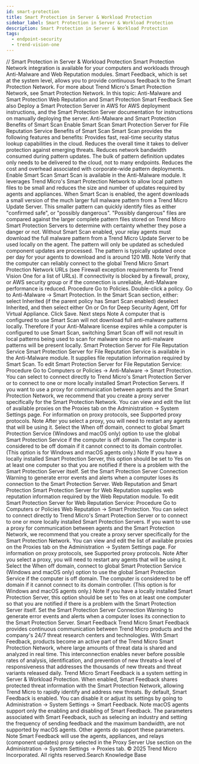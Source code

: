 ```yaml
---
id: smart-protection
title: Smart Protection in Server & Workload Protection
sidebar_label: Smart Protection in Server & Workload Protection
description: Smart Protection in Server & Workload Protection
tags:
  - endpoint-security
  - trend-vision-one
---
```


/*<![CDATA[*/ $('#title').html($('meta[name=map-description]').attr('content')); /*]]>*/ Smart Protection in Server & Workload Protection Smart Protection Network integration is available for your computers and workloads through Anti-Malware and Web Reputation modules. Smart Feedback, which is set at the system level, allows you to provide continuous feedback to the Smart Protection Network. For more about Trend Micro's Smart Protection Network, see Smart Protection Network. In this topic: Anti-Malware and Smart Protection Web Reputation and Smart Protection Smart Feedback See also Deploy a Smart Protection Server in AWS for AWS deployment instructions, and the Smart Protection Server documentation for instructions on manually deploying the server. Anti-Malware and Smart Protection Benefits of Smart Scan Enable Smart Scan Smart Protection Server for File Reputation Service Benefits of Smart Scan Smart Scan provides the following features and benefits: Provides fast, real-time security status lookup capabilities in the cloud. Reduces the overall time it takes to deliver protection against emerging threats. Reduces network bandwidth consumed during pattern updates. The bulk of pattern definition updates only needs to be delivered to the cloud, not to many endpoints. Reduces the cost and overhead associated with corporate-wide pattern deployments. Enable Smart Scan Smart Scan is available in the Anti-Malware module. It leverages Trend Micro's Smart Protection Network to allow local pattern files to be small and reduces the size and number of updates required by agents and appliances. When Smart Scan is enabled, the agent downloads a small version of the much larger full malware pattern from a Trend Micro Update Server. This smaller pattern can quickly identify files as either "confirmed safe", or "possibly dangerous". "Possibly dangerous" files are compared against the larger complete pattern files stored on Trend Micro Smart Protection Servers to determine with certainty whether they pose a danger or not. Without Smart Scan enabled, your relay agents must download the full malware pattern from a Trend Micro Update Server to be used locally on the agent. The pattern will only be updated as scheduled component updates are processed. The pattern is typically updated once per day for your agents to download and is around 120 MB. Note Verify that the computer can reliably connect to the global Trend Micro Smart Protection Network URLs (see Firewall exception requirements for Trend Vision One for a list of URLs). If connectivity is blocked by a firewall, proxy, or AWS security group or if the connection is unreliable, Anti-Malware performance is reduced. Procedure Go to Policies. Double-click a policy. Go to Anti-Malware → Smart Protection. In the Smart Scan section, either: select Inherited (if the parent policy has Smart Scan enabled) deselect Inherited, and then select either On or On for Deep Security Agent, Off for Virtual Appliance. Click Save. Next steps Note A computer that is configured to use Smart Scan will not download full anti-malware patterns locally. Therefore if your Anti-Malware license expires while a computer is configured to use Smart Scan, switching Smart Scan off will not result in local patterns being used to scan for malware since no anti-malware patterns will be present locally. Smart Protection Server for File Reputation Service Smart Protection Server for File Reputation Service is available in the Anti-Malware module. It supplies file reputation information required by Smart Scan. To edit Smart Protection Server for File Reputation Service: Procedure Go to Computers or Policies → Anti-Malware → Smart Protection. You can select to connect directly to Trend Micro's Smart Protection Server or to connect to one or more locally installed Smart Protection Servers. If you want to use a proxy for communication between agents and the Smart Protection Network, we recommend that you create a proxy server specifically for the Smart Protection Network. You can view and edit the list of available proxies on the Proxies tab on the Administration → System Settings page. For information on proxy protocols, see Supported proxy protocols. Note After you select a proxy, you will need to restart any agents that will be using it. Select the When off domain, connect to global Smart Protection Service (Windows and macOS only) option to use the global Smart Protection Service if the computer is off domain. The computer is considered to be off domain if it cannot connect to its domain controller. (This option is for Windows and macOS agents only.) Note If you have a locally installed Smart Protection Server, this option should be set to Yes on at least one computer so that you are notified if there is a problem with the Smart Protection Server itself. Set the Smart Protection Server Connection Warning to generate error events and alerts when a computer loses its connection to the Smart Protection Server. Web Reputation and Smart Protection Smart Protection Server for Web Reputation supplies web reputation information required by the Web Reputation module. To edit Smart Protection Server for Web Reputation Service: Procedure Go to Computers or Policies Web Reputation → Smart Protection. You can select to connect directly to Trend Micro's Smart Protection Server or to connect to one or more locally installed Smart Protection Servers. If you want to use a proxy for communication between agents and the Smart Protection Network, we recommend that you create a proxy server specifically for the Smart Protection Network. You can view and edit the list of available proxies on the Proxies tab on the Administration → System Settings page. For information on proxy protocols, see Supported proxy protocols. Note After you select a proxy, you will need to restart any agents that will be using it. Select the When off domain, connect to global Smart Protection Service (Windows and macOS only) option to use the global Smart Protection Service if the computer is off domain. The computer is considered to be off domain if it cannot connect to its domain controller. (This option is for Windows and macOS agents only.) Note If you have a locally installed Smart Protection Server, this option should be set to Yes on at least one computer so that you are notified if there is a problem with the Smart Protection Server itself. Set the Smart Protection Server Connection Warning to generate error events and alerts when a computer loses its connection to the Smart Protection Server. Smart Feedback Trend Micro Smart Feedback provides continuous communication between Trend Micro products and the company's 24/7 threat research centers and technologies. With Smart Feedback, products become an active part of the Trend Micro Smart Protection Network, where large amounts of threat data is shared and analyzed in real time. This interconnection enables never before possible rates of analysis, identification, and prevention of new threats-a level of responsiveness that addresses the thousands of new threats and threat variants released daily. Trend Micro Smart Feedback is a system setting in Server & Workload Protection. When enabled, Smart Feedback shares protected threat information with the Smart Protection Network, allowing Trend Micro to rapidly identify and address new threats. By default, Smart Feedback is enabled. You can disable it or adjust its settings by going to Administration → System Settings → Smart Feedback. Note macOS agents support only the enabling and disabling of Smart Feedback. The parameters associated with Smart Feedback, such as selecing an industry and setting the frequency of sending feedback and the maximum bandwidth, are not supported by macOS agents. Other agents do support these parameters. Note Smart Feedback will use the agents, appliances, and relays (component updates) proxy selected in the Proxy Server Use section on the Administration → System Settings → Proxies tab. © 2025 Trend Micro Incorporated. All rights reserved.Search Knowledge Base